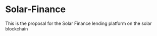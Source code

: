 # Solar-Finance
This is the proposal for the Solar Finance lending platform on the solar blockchain
